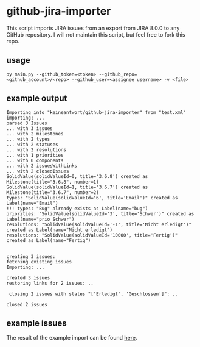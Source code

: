# github-jira-importer
 
This script imports JIRA issues from an export from JIRA 8.0.0 to any GitHub repository. 
I will not maintain this script, but feel free to fork this repo.

## usage

```
py main.py --github_token=<token> --github_repo=<github_account>/<repo> --github_user=<assignee username> -v <file>
```

## example output

```
Importing into "keineantwort/github-jira-importer" from "test.xml"
importing: ...
parsed 3 Issues
... with 3 issues
... with 2 milestones
... with 2 types
... with 2 statuses
... with 2 resolutions
... with 1 priorities
... with 0 components
... with 2 issuesWithLinks
... with 2 closedIssues
SolidValue(solidValueId=0, title='3.6.8') created as Milestone(title="3.6.8", number=1)
SolidValue(solidValueId=1, title='3.6.7') created as Milestone(title="3.6.7", number=2)
types: "SolidValue(solidValueId='6', title='Email')" created as Label(name="Email")
!!! types: "Bug" already exists as Label(name="bug")
priorities: "SolidValue(solidValueId='3', title='Schwer')" created as Label(name="prio Schwer")
resolutions: "SolidValue(solidValueId='-1', title='Nicht erledigt')" created as Label(name="Nicht erledigt")
resolutions: "SolidValue(solidValueId='10000', title='Fertig')" created as Label(name="Fertig")


creating 3 issues: 
fetching existing issues
Importing: ...

created 3 issues
restoring links for 2 issues: ..

 closing 2 issues with states "['Erledigt', 'Geschlossen']": ..

closed 2 issues
```

## example issues
The result of the example import can be found [here](https://github.com/keineantwort/github-jira-importer/issues).